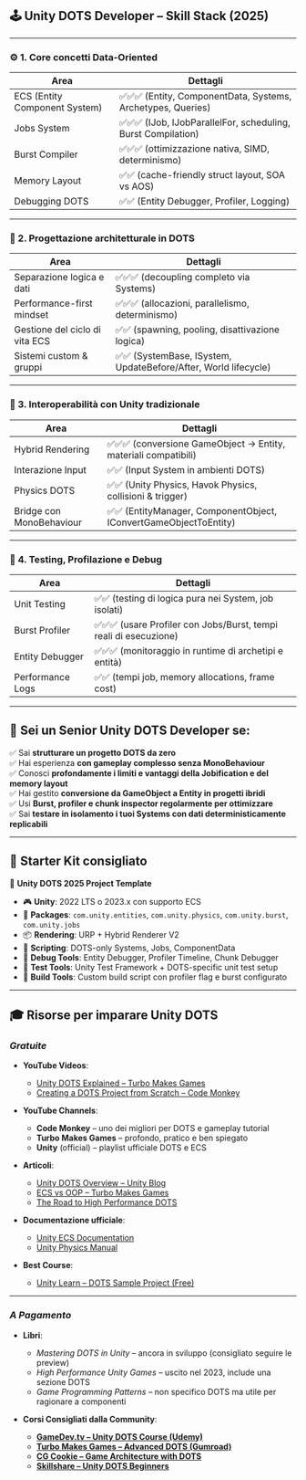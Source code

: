 ## 🕹️ Unity DOTS Developer – Skill Stack (2025)

---

### ⚙️ 1. **Core concetti Data-Oriented**

| Area                          | Dettagli                                                      |
| ----------------------------- | ------------------------------------------------------------- |
| ECS (Entity Component System) | ✅✅✅ (Entity, ComponentData, Systems, Archetypes, Queries)  |
| Jobs System                   | ✅✅✅ (IJob, IJobParallelFor, scheduling, Burst Compilation) |
| Burst Compiler                | ✅✅✅ (ottimizzazione nativa, SIMD, determinismo)            |
| Memory Layout                 | ✅✅ (cache-friendly struct layout, SOA vs AOS)               |
| Debugging DOTS                | ✅✅ (Entity Debugger, Profiler, Logging)                     |

---

### 🧠 2. **Progettazione architetturale in DOTS**

| Area                           | Dettagli                                                        |
| ------------------------------ | --------------------------------------------------------------- |
| Separazione logica e dati      | ✅✅✅ (decoupling completo via Systems)                        |
| Performance-first mindset      | ✅✅✅ (allocazioni, parallelismo, determinismo)                |
| Gestione del ciclo di vita ECS | ✅✅ (spawning, pooling, disattivazione logica)                 |
| Sistemi custom & gruppi        | ✅✅ (SystemBase, ISystem, UpdateBefore/After, World lifecycle) |

---

### 🔌 3. **Interoperabilità con Unity tradizionale**

| Area                     | Dettagli                                                          |
| ------------------------ | ----------------------------------------------------------------- |
| Hybrid Rendering         | ✅✅✅ (conversione GameObject → Entity, materiali compatibili)   |
| Interazione Input        | ✅✅ (Input System in ambienti DOTS)                              |
| Physics DOTS             | ✅✅ (Unity Physics, Havok Physics, collisioni & trigger)         |
| Bridge con MonoBehaviour | ✅✅ (EntityManager, ComponentObject, IConvertGameObjectToEntity) |

---

### 🧪 4. **Testing, Profilazione e Debug**

| Area             | Dettagli                                                          |
| ---------------- | ----------------------------------------------------------------- |
| Unit Testing     | ✅✅ (testing di logica pura nei System, job isolati)             |
| Burst Profiler   | ✅✅✅ (usare Profiler con Jobs/Burst, tempi reali di esecuzione) |
| Entity Debugger  | ✅✅✅ (monitoraggio in runtime di archetipi e entità)            |
| Performance Logs | ✅✅ (tempi job, memory allocations, frame cost)                  |

---

## 🏁 Sei un **Senior Unity DOTS Developer** se:

✅ Sai **strutturare un progetto DOTS da zero**  
✅ Hai esperienza **con gameplay complesso senza MonoBehaviour**  
✅ Conosci **profondamente i limiti e vantaggi della Jobification e del memory layout**  
✅ Hai gestito **conversione da GameObject a Entity in progetti ibridi**  
✅ Usi **Burst, profiler e chunk inspector regolarmente per ottimizzare**  
✅ Sai **testare in isolamento i tuoi Systems con dati deterministicamente replicabili**

---

## 🎁 Starter Kit consigliato

🧱 **Unity DOTS 2025 Project Template**

- 🎮 **Unity**: 2022 LTS o 2023.x con supporto ECS
- 💾 **Packages**: `com.unity.entities`, `com.unity.physics`, `com.unity.burst`, `com.unity.jobs`
- 📦 **Rendering**: URP + Hybrid Renderer V2
- 📜 **Scripting**: DOTS-only Systems, Jobs, ComponentData
- 🧪 **Debug Tools**: Entity Debugger, Profiler Timeline, Chunk Debugger
- 🧠 **Test Tools**: Unity Test Framework + DOTS-specific unit test setup
- 🧰 **Build Tools**: Custom build script con profiler flag e burst configurato

---

## 🎓 Risorse per imparare Unity DOTS

### _Gratuite_

- **YouTube Videos**:

  - [Unity DOTS Explained – Turbo Makes Games](https://www.youtube.com/watch?v=fqxYkSGNFLo)
  - [Creating a DOTS Project from Scratch – Code Monkey](https://www.youtube.com/watch?v=f2tbDlRBrJ4)

- **YouTube Channels**:

  - **Code Monkey** – uno dei migliori per DOTS e gameplay tutorial
  - **Turbo Makes Games** – profondo, pratico e ben spiegato
  - **Unity** (official) – playlist ufficiale DOTS e ECS

- **Articoli**:

  - [Unity DOTS Overview – Unity Blog](https://blog.unity.com/technology/project-tiny-and-dots)
  - [ECS vs OOP – Turbo Makes Games](https://turbomakesgames.com/posts/ecs/)
  - [The Road to High Performance DOTS](https://blog.unity.com/technology/a-roadmap-for-high-performance-dots-development)

- **Documentazione ufficiale**:

  - [Unity ECS Documentation](https://docs.unity3d.com/Packages/com.unity.entities@latest)
  - [Unity Physics Manual](https://docs.unity3d.com/Packages/com.unity.physics@latest)

- **Best Course**:
  - [Unity Learn – DOTS Sample Project (Free)](https://learn.unity.com/project/megacity)

---

### _A Pagamento_

- **Libri**:

  - _Mastering DOTS in Unity_ – ancora in sviluppo (consigliato seguire le preview)
  - _High Performance Unity Games_ – uscito nel 2023, include una sezione DOTS
  - _Game Programming Patterns_ – non specifico DOTS ma utile per ragionare a componenti

- **Corsi Consigliati dalla Community**:
  - [**GameDev.tv – Unity DOTS Course (Udemy)**](https://www.udemy.com/course/unity-dots/)
  - [**Turbo Makes Games – Advanced DOTS (Gumroad)**](https://turbomakesgames.gumroad.com/)
  - [**CG Cookie – Game Architecture with DOTS**](https://cgcookie.com/course/ecs-dots-architecture-unity)
  - [**Skillshare – Unity DOTS Beginners**](https://www.skillshare.com/en/browse/unity)
